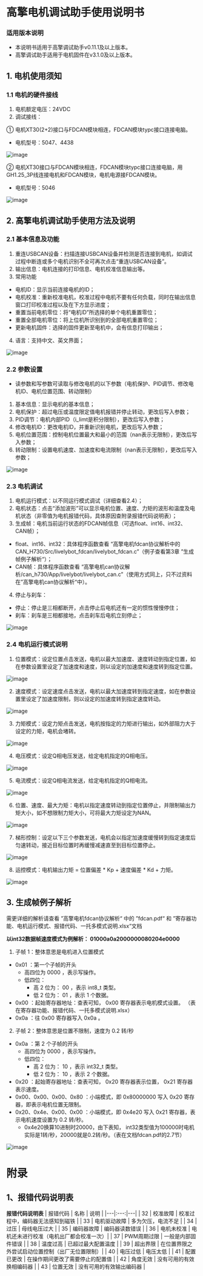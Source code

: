 # 高擎电机调试助手使用说明书
### 适用版本说明
- 本说明书适用于高擎调试助手v0.11.1及以上版本。
- 高擎调试助手适用于电机固件在v3.1.0及以上版本。

## 1. 电机使用须知 
### 1.1  电机的硬件接线 
1. 电机额定电压：24VDC
2. 调试接线：

① 电机XT30(2+2)接口与FDCAN模块相连，FDCAN模块typc接口连接电脑。 
- 电机型号：5047、4438

![image](/livelybot/livelybot_upper%20computer/images/picture_0.png)

② 电机XT30接口与FDCAN模块相连，FDCAN模块typc接口连接电脑，用GH1.25_3P线连接电机和FDCAN模块，电机电源接FDCAN模块。 
- 电机型号：5046

![image](/livelybot/livelybot_upper%20computer/images/picture_1.png)

## 2. 高擎电机调试助手使用方法及说明
### 2.1  基本信息及功能
1. 重连USBCAN设备：扫描连接USBCAN设备并检测是否连接到电机，如调试过程中断连或多个电机识别不全可再次点击“重连USBCAN设备”。
2. 输出信息：电机连接的打印信息、电机校准信息输出等。
3. 常用功能
  - 电机ID：显示当前连接电机的ID；
  - 电机校准：重新校准电机，校准过程中电机不要有任何负载，同时在输出信息窗口打印校准过程以及在下方显示进度；
  - 重置当前电机零位：将“电机ID”所选择的单个电机重置零位；
  - 重置全部电机零位：将上位机所识别到的全部电机重置零位；
  - 更新电机固件：选择的固件更新至电机中，会有信息打印输出；
4. 语言：支持中文、英文界面；

![image](/livelybot/livelybot_upper%20computer/images/picture_2.png)

### 2.2  参数设置
- 读参数和写参数可读取与修改电机的以下参数（电机保护、PID调节、修改电机ID、电机位置范围、转动限制）
1. 基本信息：显示电机的基本信息；
2. 电机保护：超过电压或温度限定值电机报错并停止转动，更改后写入参数；
3. PID调节：电机内部PID（i_limt是积分限制），更改后写入参数；
4. 修改电机ID：更改电机ID，并重新识别电机，更改后写入参数；
5. 电机位置范围：控制电机位置最大和最小的范围（nan表示无限制），更改后写入参数；
6. 转动限制：设置电机速度、加速度和电流限制（nan表示无限制），更改后写入参数；

![image](/livelybot/livelybot_upper%20computer/images/picture_3.png)

### 2.3  电机调试
1. 电机运行模式：以不同运行模式调试（详细查看2.4）；
2. 电机状态：点击“添加波形”可以显示电机位置、速度、力矩的波形和温度及电机状态（非零值为电机报错代码，具体原因查附录报错代码说明表）；
3. 生成帧：电机当前运行状态的FDCAN帧信息（可选float、int16、int32、CAN帧）；
  - float、int16、int32：具体程序函数查看 “高擎电机fdcan协议解析中的CAN_H730/Src/livelybot_fdcan/livelybot_fdcan.c”（例子查看第3章 ”生成帧例子解析“）；
  - CAN帧：具体程序函数查看 “高擎电机can协议解析/can_h730/App/livelybot/livelybot_can.c”（使用方式同上，只不过资料在”高擎电机can协议解析“中）。
4. 停止与刹车：
  - 停止：停止是三相都断开，点击停止后电机还有一定的惯性慢慢停住；
  - 刹车：刹车是三相都接地，点击刹车后电机立刻停止；

![image](/livelybot/livelybot_upper%20computer/images/picture_5.png)

### 2.4  电机运行模式说明

1. 位置模式：设定位置点击发送，电机以最大加速度、速度转动到指定位置，如在参数设置里设定了加速度和速度，则以设定的加速度和速度转到指定位置。

![image](/livelybot/livelybot_upper%20computer/images/picture_6.png)

2. 速度模式：设定速度点击发送，电机以最大加速度转到指定速度，如在参数设置里设定了加速度限制，则以设定的加速度转到指定速度转动。

![image](/livelybot/livelybot_upper%20computer/images/picture_7.png)

3. 力矩模式：设定力矩点击发送，电机按指定的力矩进行输出，如外部阻力大于设定的力矩，电机会堵转。

![image](/livelybot/livelybot_upper%20computer/images/picture_8.png)

4. 电压模式：设定Q相电压发送，给定电机指定的Q相电压。

![image](/livelybot/livelybot_upper%20computer/images/picture_9.png)

5. 电流模式：设定Q相电流发送，给定电机指定的Q相电流。

![image](/livelybot/livelybot_upper%20computer/images/picture_10.png)

6. 位置、速度、最大力矩：电机以指定速度转动到指定位置停止，并限制输出力矩大小，如不想限制力矩大小，可将最大力矩设定为NAN。

![image](/livelybot/livelybot_upper%20computer/images/picture_11.png)

7. 梯形控制：设定以下三个参数发送，电机会以指定加速度缓慢转到指定速度后匀速转动，接近目标位置时再缓慢减速直至到目标位置停止。

![image](/livelybot/livelybot_upper%20computer/images/picture_12.png)

8. 运控模式：电机输出力矩 = 位置偏差 * Kp + 速度偏差 * Kd + 力矩。

![image](/livelybot/livelybot_upper%20computer/images/picture_13.png)

## 3. 生成帧例子解析 
需更详细的解析请查看 ”高擎电机fdcan协议解析“ 中的 ”fdcan.pdf“ 和 ”寄存器功能、电机运行模式、报错代码、一托多模式说明.xlsx“文档

**以int32数据帧速度模式为例解析： 01000a0a2000000080204e0000**
1. 子帧 1：整体意思是电机进入位置模式
- 0x01 ：第一个子帧的开头 
  - 高四位为 0000 ，表示写操作。 
  - 低四位： 
    - 高 2 位为： 00 ，表示 int8_t 类型。 
    - 低 2 位为： 01 ，表示 1 个数据。 
- 0x00 ：起始寄存器地址：查表可知， 0x00 寄存器表示电机模式设置。 （表在寄存器功能、报错代码、一托多模式说明.xlsx）
- 0x0a ：往 0x00 寄存器写入 0x0a 。
2. 子帧 2：整体意思是位置不限制，速度为 0.2 转/秒
- 0x0a ：第 2 个子帧的开头 
  - 高四位为 0000 ，表示写操作。 
  - 低四位： 
    - 高 2 位为： 10 ，表示 int32_t 类型。 
    - 低 2 位为： 10 ，表示 2 个数据。 
- 0x20 ：起始寄存器地址：查表可知， 0x20 寄存器表示位置， 0x21 寄存器表示速度。 
- 0x00、0x00、0x00、0x80 ：小端模式，即 0x80000000 写入 0x20 寄存器，即表示电机位置无限制。 
- 0x20、0x4e、0x00、0x00 ：小端模式，即 0x4e20 写入 0x21 寄存器，表示电机速度设置为 0.2 转/秒。
  - 0x4e20换算10进制时20000，由下表知， int32类型值为100000时电机实际是1转/秒，20000就是0.2转/秒。（表在文档fdcan.pdf的2.7节）

![image](/livelybot/livelybot_upper%20computer/images/picture_14.png)


# 附录

## 1、报错代码说明表
**报错代码说明表**
| 报错代码 | 名称 | 说明 |
|---|:---:|---|
| 32 | 校准故障	| 校准过程中，编码器无法感知到磁铁 |
| 33 | 电机驱动故障 | 多为欠压，电流不足 | 
| 34 | 过压	| 母线电压过大 | 
| 35 | 编码器故障 | 编码器读数错误 | 
| 36 | 电机未校准 | 电机还未进行校准（电机出厂都会校准一次）|
| 37 | PWM周期过限 | 一般是内部固件错误 |
| 38 | 温度过高	| 已超过最大配置温度 | 
| 39 | 超出界限	| 在位置界限之外尝试启动位置控制（出厂无位置限制）|
| 40 | 电压过低	| 电压太低 | 
| 41 | 配置已更改 | 在操作期间更改了需要停止的配置值 |
| 42 | 角度无效	| 没有可用的有效换相编码器 |
| 43 | 位置无效	| 没有可用的有效输出编码器 |